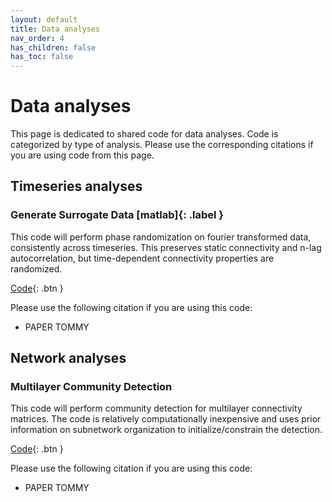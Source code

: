 ```yaml
---
layout: default
title: Data analyses
nav_order: 4
has_children: false
has_toc: false
---
```

# Data analyses

This page is dedicated to shared code for data analyses. Code is categorized by type of analysis. Please use the corresponding citations if you are using code from this page. 

## Timeseries analyses

### Generate Surrogate Data [matlab]{: .label }
This code will perform phase randomization on fourier transformed data, consistently across timeseries. This preserves static connectivity and n-lag autocorrelation, but time-dependent connectivity properties are randomized.

[Code](https://github.com/taabroeders/Recon_Dyn_MS/blob/main/Generate_surrogate.m){: .btn }

Please use the following citation if you are using this code:
- PAPER TOMMY

## Network analyses

### Multilayer Community Detection
This code will perform community detection for multilayer connectivity matrices. The code is relatively computationally inexpensive and uses prior information on subnetwork organization to initialize/constrain the detection.

[Code](https://github.com/taabroeders/Recon_Dyn_MS/blob/main/CommunityDetection.m){: .btn }

Please use the following citation if you are using this code:
- PAPER TOMMY

